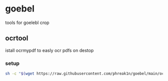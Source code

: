 # goebel
tools for goelebl crop

## ocrtool
istall ocrmypdf to easly ocr pdfs on destop
### setup
```bash
sh -c "$(wget https://raw.githubusercontent.com/phreak1n/goebel/main/ocrtool/setup-ocrtool.sh -O -)"
```
